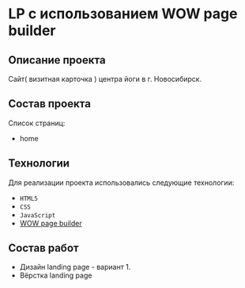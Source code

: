 # LP с использованием WOW page builder
## Описание проекта
Сайт( визитная карточка ) центра йоги в г. Новосибирск.

## Состав проекта
Список страниц:
* home

## Технологии
Для реализации проекта использовались следующие технологии:
* ``HTML5``
* ``CSS``
* ``JavaScript``
*  [WOW page builder](http://xpeedstudio.com/html/wow/demo/)

## Состав работ
* Дизайн landing page - вариант 1.
* Вёрстка landing page
